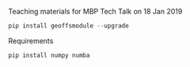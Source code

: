 Teaching materials for MBP Tech Talk on 18 Jan 2019

```python
pip install geoffsmodule --upgrade
```

Requirements
```python
pip install numpy numba
```